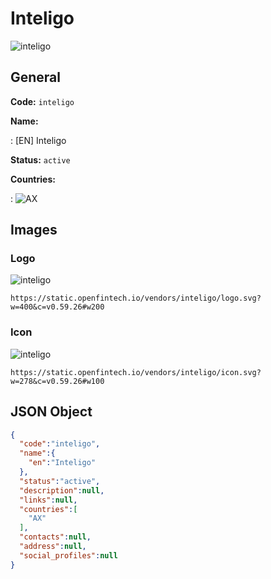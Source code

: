 
# Inteligo 
![inteligo](https://static.openfintech.io/vendors/inteligo/logo.svg?w=400&c=v0.59.26#w200)  

## General 
 
**Code:** `inteligo` 
 
**Name:** 
 
:	[EN] Inteligo 
 
**Status:** `active` 
 
 
**Countries:** 
 
:	![AX](https://cdnjs.cloudflare.com/ajax/libs/flag-icon-css/3.3.0/flags/4x3/ax.svg#w24)  

## Images 

### Logo 
 
![inteligo](https://static.openfintech.io/vendors/inteligo/logo.svg?w=400&c=v0.59.26#w200)  

```
https://static.openfintech.io/vendors/inteligo/logo.svg?w=400&c=v0.59.26#w200
```  

### Icon 
 
![inteligo](https://static.openfintech.io/vendors/inteligo/icon.svg?w=278&c=v0.59.26#w100)  

```
https://static.openfintech.io/vendors/inteligo/icon.svg?w=278&c=v0.59.26#w100
```  

## JSON Object 

```json
{
  "code":"inteligo",
  "name":{
    "en":"Inteligo"
  },
  "status":"active",
  "description":null,
  "links":null,
  "countries":[
    "AX"
  ],
  "contacts":null,
  "address":null,
  "social_profiles":null
}
```  
